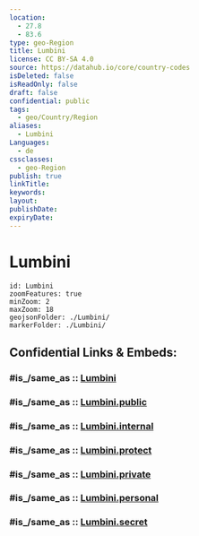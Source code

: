 ```yaml
---
location:
  - 27.8
  - 83.6
type: geo-Region
title: Lumbini
license: CC BY-SA 4.0
source: https://datahub.io/core/country-codes
isDeleted: false
isReadOnly: false
draft: false
confidential: public
tags:
  - geo/Country/Region
aliases:
  - Lumbini
Languages:
  - de
cssclasses:
  - geo-Region
publish: true
linkTitle:
keywords:
layout:
publishDate:
expiryDate:
---
```


# Lumbini

```leaflet
id: Lumbini
zoomFeatures: true 
minZoom: 2 
maxZoom: 18
geojsonFolder: ./Lumbini/
markerFolder: ./Lumbini/
```


## Confidential Links & Embeds: 

### #is_/same_as :: [Lumbini](/_Standards/Earth/Continent/Asia/Asia~South/Nepal/Regions~Nepal/Nepal~West/counties~West/Lumbini.md) 

### #is_/same_as :: [Lumbini.public](/_public/Earth/Continent/Asia/Asia~South/Nepal/Regions~Nepal/Nepal~West/counties~West/Lumbini.public.md) 

### #is_/same_as :: [Lumbini.internal](/_internal/Earth/Continent/Asia/Asia~South/Nepal/Regions~Nepal/Nepal~West/counties~West/Lumbini.internal.md) 

### #is_/same_as :: [Lumbini.protect](/_protect/Earth/Continent/Asia/Asia~South/Nepal/Regions~Nepal/Nepal~West/counties~West/Lumbini.protect.md) 

### #is_/same_as :: [Lumbini.private](/_private/Earth/Continent/Asia/Asia~South/Nepal/Regions~Nepal/Nepal~West/counties~West/Lumbini.private.md) 

### #is_/same_as :: [Lumbini.personal](/_personal/Earth/Continent/Asia/Asia~South/Nepal/Regions~Nepal/Nepal~West/counties~West/Lumbini.personal.md) 

### #is_/same_as :: [Lumbini.secret](/_secret/Earth/Continent/Asia/Asia~South/Nepal/Regions~Nepal/Nepal~West/counties~West/Lumbini.secret.md)

